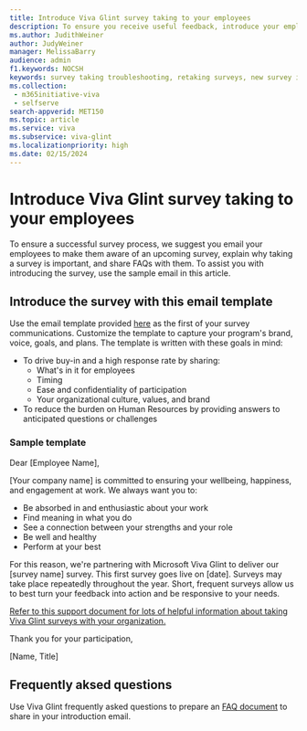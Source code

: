 ```yaml
---
title: Introduce Viva Glint survey taking to your employees
description: To ensure you receive useful feedback, introduce your employees to the survey process and share troubleshooting solutions with them. 
ms.author: JudithWeiner
author: JudyWeiner
manager: MelissaBarry
audience: admin
f1.keywords: NOCSH
keywords: survey taking troubleshooting, retaking surveys, new survey invite, resend survey invite, how to take a viva glint survey 
ms.collection: 
 - m365initiative-viva
 - selfserve
search-appverid: MET150
ms.topic: article
ms.service: viva
ms.subservice: viva-glint
ms.localizationpriority: high
ms.date: 02/15/2024
---
```


# Introduce Viva Glint survey taking to your employees

To ensure a successful survey process, we suggest you email your employees to make them aware of an upcoming survey, explain why taking a survey is important, and share FAQs with them. To assist you with introducing the survey, use the sample email in this article.

## Introduce the survey with this email template

Use the email template provided [here](#sample-template) as the first of your survey communications. Customize the template to capture your program's brand, voice, goals, and plans. The template is written with these goals in mind:

- To drive buy-in and a high response rate by sharing:
  - What's in it for employees
  - Timing
  - Ease and confidentiality of participation
  - Your organizational culture, values, and brand
- To reduce the burden on Human Resources by providing answers to anticipated questions or challenges

### Sample template

Dear [Employee Name],

[Your company name] is committed to ensuring your wellbeing, happiness, and engagement at work. We always want you to:

- Be absorbed in and enthusiastic about your work
- Find meaning in what you do
- See a connection between your strengths and your role
- Be well and healthy
- Perform at your best

For this reason, we're partnering with Microsoft Viva Glint to deliver our [survey name] survey. This first survey goes live on [date].  Surveys may take place repeatedly throughout the year.  Short, frequent surveys allow us to best turn your feedback into action and be responsive to your needs.

[Refer to this support document for lots of helpful information about taking Viva Glint surveys with your organization.](https://support.microsoft.com/en-us/topic/how-to-take-a-viva-glint-survey-6691b3c7-d7f4-48f5-a69f-d1fe5ce528a5)

Thank you for your participation,

[Name, Title]

## Frequently aksed questions

Use Viva Glint frequently asked questions to prepare an [FAQ document](survey-taker-faq.md) to share in your introduction email.

